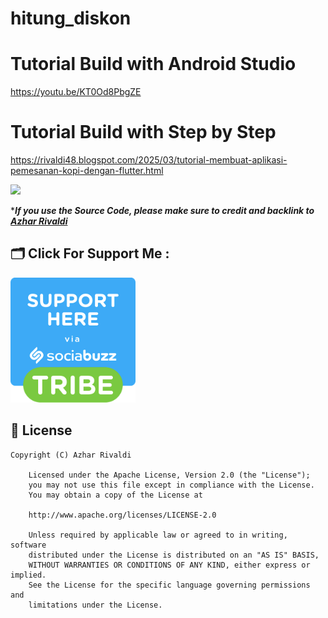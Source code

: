 # hitung_diskon

# Tutorial Build with Android Studio
https://youtu.be/KT0Od8PbgZE

# Tutorial Build with Step by Step
https://rivaldi48.blogspot.com/2025/03/tutorial-membuat-aplikasi-pemesanan-kopi-dengan-flutter.html

<img src="https://blogger.googleusercontent.com/img/b/R29vZ2xl/AVvXsEjjtmxna7m0MScy22DEOCSnVtfO7A9KKimqiXWqcKglbDfVAvgEEawUotjfSuXEcIVMh7vqoW5kqyqoNt-9wDiCE90inV3CYM-Nne16dZMemoTxeDa2fXPltwOrdfTy_HefWkL6PhbXuFRpUZqXlzWBm-32H1e9FdwE2ghlteZCbANVL04ilnD7m60K8OBO/s1280/Tutorial%20Membuat%20Aplikasi%20Pemesanan%20Kopi%20dengan%20Flutter.png" data-canonical-src="https://rivaldi48.blogspot.com/2025/03/tutorial-membuat-aplikasi-pemesanan-kopi-dengan-flutter.html" style="max-width:100%;">

****If you use the Source Code, please make sure to credit and backlink to [Azhar Rivaldi](https://rivaldi48.blogspot.com/)***

## 🗂 Click For Support Me :
<a href="https://sociabuzz.com/azharrvldi_/donate"> 
<img src="https://github.com/AzharRivaldi/AzharRivaldi/blob/master/Support%20Here.png" width="200" height="200"></a>

## 📄 License

```
Copyright (C) Azhar Rivaldi

    Licensed under the Apache License, Version 2.0 (the "License");
    you may not use this file except in compliance with the License.
    You may obtain a copy of the License at

    http://www.apache.org/licenses/LICENSE-2.0

    Unless required by applicable law or agreed to in writing, software
    distributed under the License is distributed on an "AS IS" BASIS,
    WITHOUT WARRANTIES OR CONDITIONS OF ANY KIND, either express or implied.
    See the License for the specific language governing permissions and
    limitations under the License.

```
